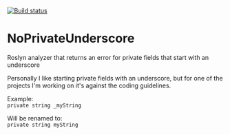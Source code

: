 [![Build status](https://ci.appveyor.com/api/projects/status/4yllghl99yr1e4yi?svg=true)](https://ci.appveyor.com/project/michielpost/noprivateunderscore)
# NoPrivateUnderscore
Roslyn analyzer that returns an error for private fields that start with an underscore

Personally I like starting private fields with an underscore, but for one of the projects I'm working on it's against the coding guidelines.

Example:  
`private string _myString`

Will be renamed to:  
`private string myString` 
